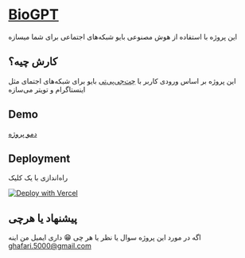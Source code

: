 # [BioGPT](https://www.bio.ehsanghaffarii.ir/)

این پروژه با استفاده از هوش مصنوعی بایو شبکه‌های اجتماعی برای شما  میسازه

## کارش چیه؟

این پروژه بر اساس ورودی کاربر با  [چت‌جی‌پی‌تی](https://openai.com/api/)  بایو برای شبکه‌های اجتمای مثل اینستاگرام و تویتر می‌سازه

## Demo

[دمو پروژه](https://bio.ehsanghaffarii.ir)

## Deployment

راه‌اندازی با یک کلیک

[![Deploy with Vercel](https://vercel.com/button)](https://vercel.com/new/clone?repository-url=https://github.com/ehsanghaffar/biogpt&env=OPENAI_API_KEY&project-name=bio-gpt&repo-name=biogpt)

## پیشنهاد یا هرچی

اگه در مورد این پروژه سوال یا نظر یا هر چی 😁 داری ایمیل من اینه [ghafari.5000@gmail.com](mailto:ghafari.5000@gmail.com)
